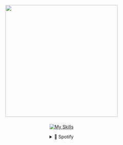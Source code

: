 <div align="center">
  
<!--Img-->
<br clear="both">

<div style="border-radius: 50px;" align="center">
  <img height="350" src="https://media1.tenor.com/m/C15tjfXOQXsAAAAC/anime-kimi-no-na-wa.gif"  />
</div>

###
<!--Icons-->
  
[![My Skills](https://skillicons.dev/icons?i=html,css,bootstrap,tailwind,js,python)](https://skillicons.dev)


<details>
  <summary>🎵 Spotify</summary>
  
![Alt text](https://spotify-recently-played-readme.vercel.app/api?user=31t5ldnl22dk6cziqtedriwbgera)
</details>
</div>


